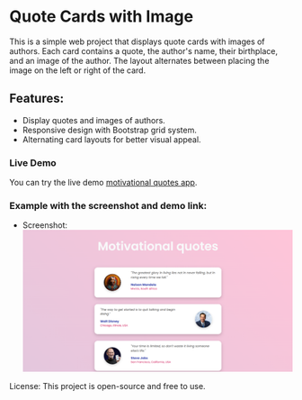 # Quote Cards with Image

This is a simple web project that displays quote cards with images of authors. Each card contains a quote, the author's name, their birthplace, and an image of the author. The layout alternates between placing the image on the left or right of the card.

## Features:
- Display quotes and images of authors.
- Responsive design with Bootstrap grid system.
- Alternating card layouts for better visual appeal.

### Live Demo
You can try the live demo [motivational quotes app](https://quotes-app-motivational-people.netlify.app/).


### Example with the screenshot and demo link:
- Screenshot: ![Quote Cards Screenshot](./Quote-Card-with-Image-Left-11-20-2024_12_59_PM.png)


License:
This project is open-source and free to use.
  

